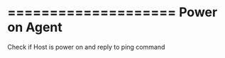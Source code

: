 ====================
Power on Agent
====================

Check if Host is power on and reply to ping command

